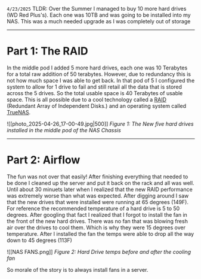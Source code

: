 `4/23/2025` 
TLDR: Over the Summer I managed to buy 10 more hard drives (WD Red Plus's). Each one was 10TB and was going to be installed into my NAS. This was a much needed upgrade as I was completely out of storage 

---
# Part 1: The RAID
In the middle pod I added 5 more hard drives, each one was 10 Terabytes for a total raw addition of 50 terabytes. However, due to redundancy this is not how much space I was able to get back. In that pod of 5 I configured the system to allow for 1 drive to fail and still retail all the data that is stored across the 5 drives. So the total usable space is 40 Terabytes of usable space. This is all possible due to a cool technology called a [RAID](https://en.wikipedia.org/wiki/RAID) (Redundant Array of Independent Disks.) and an operating system called [TrueNAS](https://www.truenas.com/).

![[photo_2025-04-26_17-00-49.jpg|500]]
*Figure 1: The New five hard drives installed in the middle pod of the NAS Chassis*

---
# Part 2: Airflow
The fun was not over that easily! After finishing everything that needed to be done I cleaned up the server and put it back on the rack and all was well. Until about 30 minuets later when I realized that the new RAID performance was extremely worse than what was expected. After digging around I saw that the new drives that were installed were running at 65 degrees (149F). For reference the recommended temperature of a hard drive is 5 to 50 degrees. After googling that fact I realized that I forgot to install the fan in the front of the new hard drives. There was no fan that was blowing fresh air over the drives to cool them. Which is why they were 15 degrees over temperature. After I installed the fan the temps were able to drop all the way down to 45 degrees (113F) 

![[NAS FANS.png]]
*Figure 2: Hard Drive temps before and after the cooling fan*

So morale of the story is to always install fans in a server.
